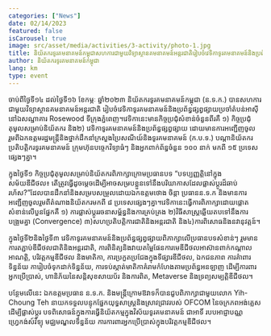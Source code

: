 ```yaml
---
categories: ["News"]
date: 02/14/2023
featured: false
isCarousel: true
image: src/asset/media/activities/3-activity/photo-1.jpg
title: និយ័តករទូរគមនាគមន៍កម្ពុជាសហការជាមួយវិទ្យាស្ថានគមនាគមន៍អន្តរជាតិរៀបចំវេទិកាទូរគមនាគមន៍និងប្រព័ន្ធផ្សព្វផ្សាយប្រចាំតំបន់អាស៊ី ២០២៣
author: និយ័តករទូរគមនាគមន៍កម្ពុជា
lang: km
type: event
---
```


ចាប់ពីថ្ងៃទី១៤ ដល់ថ្ងៃទី១៦ ខែកម្ភៈ ឆ្នាំ២០២៣ និយ័តករទូរគមនាគមន៍កម្ពុជា (ន.ទ.ក.) បានសហការជាមួយវិទ្យាស្ថានគមនាគមន៍អន្តរជាតិ រៀបចំវេទិកាទូរគមនាគមន៍និងប្រព័ន្ធផ្សព្វផ្សាយប្រចាំតំបន់អាស៊ី នៅឯសណ្ឋាគារ Rosewood ទីក្រុងភ្នំពេញ។វេទិកានេះមានកិច្ចប្រជុំសំខាន់ចំនួនពីរគឺ ១) កិច្ចប្រជុំតុមូលសម្រាប់និយ័តករ​ និង២) វេទិកាទូរគមនាគមន៍និងប្រព័ន្ធផ្សព្វផ្សាយ ដោយមានការអញ្ជើញចូលរួមពីឯកឧត្តមរដ្ឋមន្ត្រីនិងថ្នាក់ដឹក​នាំក្រសួងប្រៃសណីយ៍និងទូរគមនាគមន៍ (ក.ប.ទ.) បណ្តានិយ័តករ ប្រតិបតិ្តករទូរគមនាគមន៍ ក្រុមហ៊ុនបច្ចេកវិទ្យាធំៗ និងអ្នកពាក់ព័ន្ធចំនួន ១០០ នាក់ មកពី ១៥ ប្រទេសផ្សេងៗគ្នា។

ក្នុងថ្ងៃទី១ កិច្ចប្រជុំតុមូលសម្រាប់និយ័តករពិភាក្សាក្រោមប្រធានបទ “បទប្បញ្ញត្តិនៅក្នុងសម័យឌីជីថល៖ តើត្រូវធ្វើដូចម្តេចដើម្បីអាចសម្របខ្លួនទៅនឹងបរិយាកាសដែលផ្លាស់ប្តូរដ៏ឆាប់រហ័ស?”ដែលបានដឹកនាំនិងសម្របសម្រួលដោយឯកឧត្តមថោង ចិន្ដា ប្រធានន.ទ.ក និងមានការអញ្ជើញចូលរួមពីតំណាងនិយ័តករមកពី ៨ ប្រទេសផ្សេងៗគ្នា។វេទិកានេះធ្វើការពិភាក្សាដោយផ្តោតសំខាន់លើបួនផ្នែកគឺ ១) ការផ្លាស់ប្តូររចនាសម្ព័ន្ធនិងការគ្រប់គ្រង ២)វិធីសាស្ត្រឆ្លើយតបទៅនឹងការបង្រួមគ្នា (Convergence) ៣)សហប្រតិបតិ្តការជាតិនិងអន្តរជាតិ និង៤)ការពិសោធនិងនវានុវត្តន៍។

ក្នុងថ្ងៃទី២និងថ្ងៃទី៣ វេទិកាទូរគមនាគមន៍និងប្រព័ន្ធផ្សព្វផ្សាយពិភាក្សាលើប្រធានបទសំខាន់ៗ រួមមាន ការតភ្ជាប់ឌីជីថលជាតិនិងអន្តរជាតិ, ការពិនិត្យនិងវាយតម្លៃផែនការមេឌីជីថលអាស៊ានពាក់កណ្តាលអាណត្តិ, បរិវត្តកម្មឌីជីថល និងមាតិកា, ការប្រកួតប្រជែងក្នុងទីផ្សារឌីជីថល, ឯកជនភាព ការគំាពារទិន្នន័យ ការៀបចំទុកដាក់ទិន្នន័យ​​​​​​​​​​​​​​​​​, ការទប់ស្កាត់មាតិកាគំរាមកំហែងតាមប្រព័ន្ធអនឡាញ ដើម្បីការពារអ្នកប្រើប្រាស់, ហានិភ័យនៃសន្តិសុខសាយប័រ និងការពិត, Metaverse និងទ្រព្យសម្បត្តិឌីជីថល។

បន្ថែមលើនេះ ឯកឧត្តមប្រធាន ន.ទ.ក. និងមន្ត្រីក្រោមឱវាទក៏បានជួបពិភាក្សាជាមួយលោក Yih-Choung Teh នាយកទទួលបន្ទុកផ្នែកយុទ្ធសាស្ត្រនិងស្រាវជ្រាវរបស់ OFCOM នៃចក្រភពអង់គ្លេស ដើម្បីផ្លាស់ប្តូរ បទពិសោធន៍ក្នុងការធ្វើនិយ័តកម្មក្នុងវិស័យទូរគមនាគមន៍ ជាអាទិ៍ របបអាជ្ញាបណ្ណ ហ្វ្រេកង់ស៍វិទ្យុ មជ្ឈមណ្ឌលទិន្នន័យ ការការពារអ្នកប្រើប្រាស់ក្នុងបរិវត្តកម្មឌីជីថល។​
